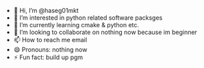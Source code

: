 - 👋 Hi, I’m @haseg01mkt
- 👀 I’m interested in python related software packsges
- 🌱 I’m currently learning cmake & python etc.
- 💞️ I’m looking to collaborate on nothing now because im beginner
- 📫 How to reach me email
- 😄 Pronouns: nothing now
- ⚡ Fun fact: build up pgm

<!---
haseg01mkt/haseg01mkt is a ✨ special ✨ repository because its `README.md` (this file) appears on your GitHub profile.
You can click the Preview link to take a look at your changes.
--->
